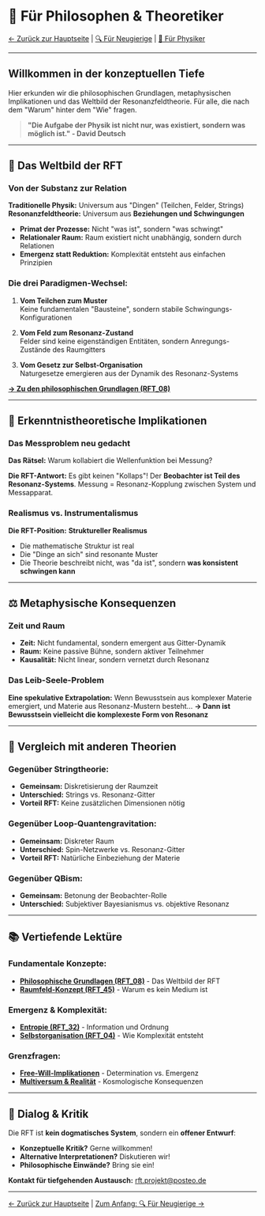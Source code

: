# 💭 Für Philosophen & Theoretiker

[← Zurück zur Hauptseite](../README.md) | [🔍 Für Neugierige](neugierige.md) | [🧮 Für Physiker](physiker.md)

---

## Willkommen in der konzeptuellen Tiefe

Hier erkunden wir die philosophischen Grundlagen, metaphysischen Implikationen und das Weltbild der Resonanzfeldtheorie. Für alle, die nach dem "Warum" hinter dem "Wie" fragen.

> **"Die Aufgabe der Physik ist nicht nur, was existiert, sondern was möglich ist." - David Deutsch**

---

## 🌌 Das Weltbild der RFT

### Von der Substanz zur Relation
**Traditionelle Physik:** Universum aus "Dingen" (Teilchen, Felder, Strings)  
**Resonanzfeldtheorie:** Universum aus **Beziehungen und Schwingungen**

- **Primat der Prozesse:** Nicht "was ist", sondern "was schwingt"
- **Relationaler Raum:** Raum existiert nicht unabhängig, sondern durch Relationen
- **Emergenz statt Reduktion:** Komplexität entsteht aus einfachen Prinzipien

### Die drei Paradigmen-Wechsel:

1. **Vom Teilchen zum Muster**  
   Keine fundamentalen "Bausteine", sondern stabile Schwingungs-Konfigurationen

2. **Vom Feld zum Resonanz-Zustand**  
   Felder sind keine eigenständigen Entitäten, sondern Anregungs-Zustände des Raumgitters

3. **Vom Gesetz zur Selbst-Organisation**  
   Naturgesetze emergieren aus der Dynamik des Resonanz-Systems

**[→ Zu den philosophischen Grundlagen (RFT_08)](../docs/grundlagen/RFT_08_Philosophische_Grundlagen_der_Resonanzfeldtheorie.md)**

---

## 🧠 Erkenntnistheoretische Implikationen

### Das Messproblem neu gedacht
**Das Rätsel:** Warum kollabiert die Wellenfunktion bei Messung?

**Die RFT-Antwort:** Es gibt keinen "Kollaps"! Der **Beobachter ist Teil des Resonanz-Systems**. Messung = Resonanz-Kopplung zwischen System und Messapparat.

### Realismus vs. Instrumentalismus
**Die RFT-Position:** **Struktureller Realismus**
- Die mathematische Struktur ist real
- Die "Dinge an sich" sind resonante Muster
- Die Theorie beschreibt nicht, was "da ist", sondern **was konsistent schwingen kann**

---

## ⚖️ Metaphysische Konsequenzen

### Zeit und Raum
- **Zeit:** Nicht fundamental, sondern emergent aus Gitter-Dynamik
- **Raum:** Keine passive Bühne, sondern aktiver Teilnehmer
- **Kausalität:** Nicht linear, sondern vernetzt durch Resonanz

### Das Leib-Seele-Problem
**Eine spekulative Extrapolation:**
Wenn Bewusstsein aus komplexer Materie emergiert, und Materie aus Resonanz-Mustern besteht...
**→ Dann ist Bewusstsein vielleicht die komplexeste Form von Resonanz**

---

## 🔄 Vergleich mit anderen Theorien

### Gegenüber Stringtheorie:
- **Gemeinsam:** Diskretisierung der Raumzeit
- **Unterschied:** Strings vs. Resonanz-Gitter
- **Vorteil RFT:** Keine zusätzlichen Dimensionen nötig

### Gegenüber Loop-Quantengravitation:
- **Gemeinsam:** Diskreter Raum
- **Unterschied:** Spin-Netzwerke vs. Resonanz-Gitter
- **Vorteil RFT:** Natürliche Einbeziehung der Materie

### Gegenüber QBism:
- **Gemeinsam:** Betonung der Beobachter-Rolle
- **Unterschied:** Subjektiver Bayesianismus vs. objektive Resonanz

---

## 📚 Vertiefende Lektüre

### Fundamentale Konzepte:
- **[Philosophische Grundlagen (RFT_08)](../docs/grundlagen/RFT_08_Philosophische_Grundlagen_der_Resonanzfeldtheorie.md)** - Das Weltbild der RFT
- **[Raumfeld-Konzept (RFT_45)](../docs/fortgeschritten/RFT_45_Das_RFT-Raumfeld–kein_klassisches_Medium.md)** - Warum es kein Medium ist

### Emergenz & Komplexität:
- **[Entropie (RFT_32)](../docs/energie-thermodynamik/RFT_32.md)** - Information und Ordnung
- **[Selbstorganisation (RFT_04)](../docs/grundlagen/RFT_04_Kalte_Kondensation_MATERIE-ASYMMETRIE.md)** - Wie Komplexität entsteht

### Grenzfragen:
- **[Free-Will-Implikationen](../docs/fortgeschritten/)** - Determination vs. Emergenz
- **[Multiversum & Realität](../docs/kosmologie/)** - Kosmologische Konsequenzen

---

## 💬 Dialog & Kritik

Die RFT ist **kein dogmatisches System**, sondern ein **offener Entwurf**:

- **Konzeptuelle Kritik?** Gerne willkommen!
- **Alternative Interpretationen?** Diskutieren wir!
- **Philosophische Einwände?** Bring sie ein!

**Kontakt für tiefgehenden Austausch:** [rft.projekt@posteo.de](../kontakt.md)

---
[← Zurück zur Hauptseite](../README.md) | [Zum Anfang: 🔍 Für Neugierige →](neugierige.md)
